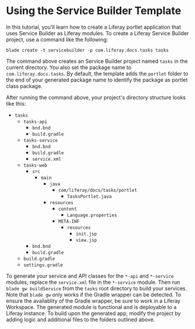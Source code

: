# Using the Service Builder Template [](id=using-the-service-builder-template)

In this tutorial, you'll learn how to create a Liferay portlet application that
uses Service Builder as Liferay modules. To create a Liferay Service Builder
project, use a command like the following:

    blade create -t servicebuilder -p com.liferay.docs.tasks tasks

The command above creates an Service Builder project named `tasks` in the
current directory. You also set the package name to `com.liferay.docs.tasks`. By
default, the template adds the `portlet` folder to the end of your generated
package name to identify the package as portlet class package.

After running the command above, your project's directory structure looks like
this:

- `tasks`
    - `tasks-api`
        - `bnd.bnd`
        - `build.gradle`
    - `tasks-service`
        - `bnd.bnd`
        - `build.gradle`
        - `service.xml`
    - `tasks-web`
        - `src`
            - `main`
                - `java`
                    - `com/liferay/docs/tasks/portlet`
                        - `TasksPortlet.java`
                - `resources`
                    - `content`
                        - `Language.properties`
                    - `META-INF`
                        - `resources`
                            - `init.jsp`
                            - `view.jsp`
        - `bnd.bnd`
        - `build.gradle`
    - `build.gradle`
    - `settings.gradle`

To generate your service and API classes for the `*-api` and `*-service`
modules, replace the `service.xml` file in the `*-service` module. Then run
`blade gw buildService` from the `tasks` root directory to build your services.
Note that `blade gw` only works if the Gradle wrapper can be detected. To ensure
the availablity of the Gradle wrapper, be sure to work in a Liferay Workspace.
The generated module is functional and is deployable to a Liferay instance. To
build upon the generated app, modify the project by adding logic and additional
files to the folders outlined above.
